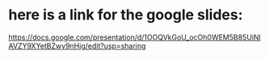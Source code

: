 # here is a link for the google slides:
https://docs.google.com/presentation/d/1OOQVkGoU_ocOh0WEM5B85UiNlAVZY9XYetBZwy9nHjg/edit?usp=sharing 